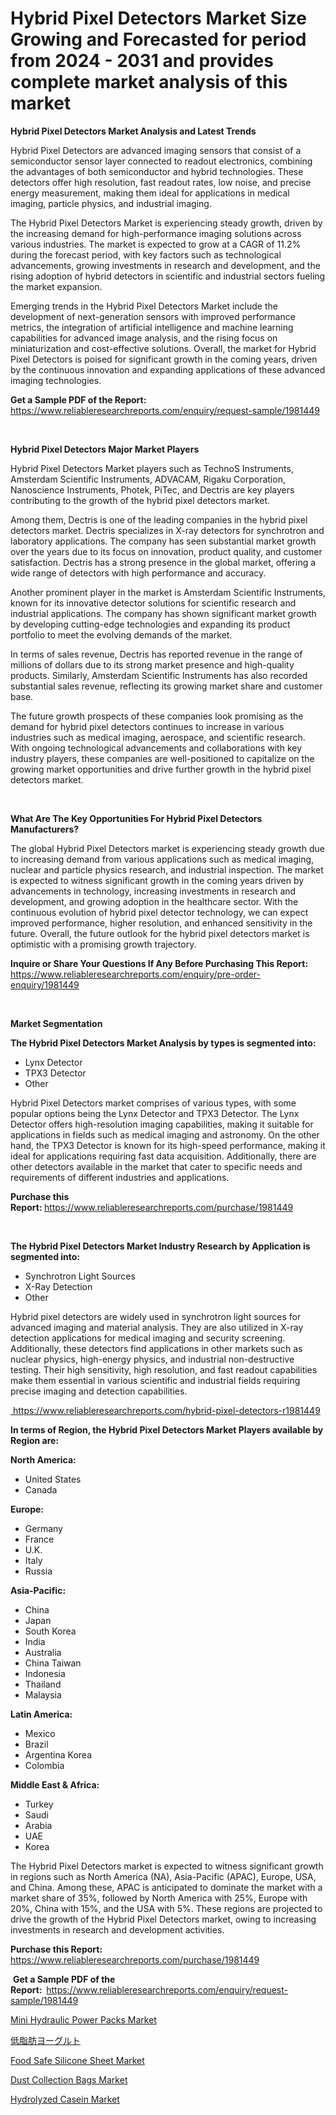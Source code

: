 <p><h1>Hybrid Pixel Detectors Market Size Growing and Forecasted for period from 2024 - 2031 and provides complete market analysis of this market</h1></p><p><strong>Hybrid Pixel Detectors Market Analysis and Latest Trends</strong></p>
<p><p>Hybrid Pixel Detectors are advanced imaging sensors that consist of a semiconductor sensor layer connected to readout electronics, combining the advantages of both semiconductor and hybrid technologies. These detectors offer high resolution, fast readout rates, low noise, and precise energy measurement, making them ideal for applications in medical imaging, particle physics, and industrial imaging.</p><p>The Hybrid Pixel Detectors Market is experiencing steady growth, driven by the increasing demand for high-performance imaging solutions across various industries. The market is expected to grow at a CAGR of 11.2% during the forecast period, with key factors such as technological advancements, growing investments in research and development, and the rising adoption of hybrid detectors in scientific and industrial sectors fueling the market expansion.</p><p>Emerging trends in the Hybrid Pixel Detectors Market include the development of next-generation sensors with improved performance metrics, the integration of artificial intelligence and machine learning capabilities for advanced image analysis, and the rising focus on miniaturization and cost-effective solutions. Overall, the market for Hybrid Pixel Detectors is poised for significant growth in the coming years, driven by the continuous innovation and expanding applications of these advanced imaging technologies.</p></p>
<p><strong>Get a Sample PDF of the Report:&nbsp;</strong> <a href="https://www.reliableresearchreports.com/enquiry/request-sample/1981449">https://www.reliableresearchreports.com/enquiry/request-sample/1981449</a></p>
<p>&nbsp;</p>
<p><strong>Hybrid Pixel Detectors Major Market Players</strong></p>
<p><p>Hybrid Pixel Detectors Market players such as TechnoS Instruments, Amsterdam Scientific Instruments, ADVACAM, Rigaku Corporation, Nanoscience Instruments, Photek, PiTec, and Dectris are key players contributing to the growth of the hybrid pixel detectors market.</p><p>Among them, Dectris is one of the leading companies in the hybrid pixel detectors market. Dectris specializes in X-ray detectors for synchrotron and laboratory applications. The company has seen substantial market growth over the years due to its focus on innovation, product quality, and customer satisfaction. Dectris has a strong presence in the global market, offering a wide range of detectors with high performance and accuracy.</p><p>Another prominent player in the market is Amsterdam Scientific Instruments, known for its innovative detector solutions for scientific research and industrial applications. The company has shown significant market growth by developing cutting-edge technologies and expanding its product portfolio to meet the evolving demands of the market.</p><p>In terms of sales revenue, Dectris has reported revenue in the range of millions of dollars due to its strong market presence and high-quality products. Similarly, Amsterdam Scientific Instruments has also recorded substantial sales revenue, reflecting its growing market share and customer base.</p><p>The future growth prospects of these companies look promising as the demand for hybrid pixel detectors continues to increase in various industries such as medical imaging, aerospace, and scientific research. With ongoing technological advancements and collaborations with key industry players, these companies are well-positioned to capitalize on the growing market opportunities and drive further growth in the hybrid pixel detectors market.</p></p>
<p>&nbsp;</p>
<p><strong>What Are The Key Opportunities For Hybrid Pixel Detectors Manufacturers?</strong></p>
<p><p>The global Hybrid Pixel Detectors market is experiencing steady growth due to increasing demand from various applications such as medical imaging, nuclear and particle physics research, and industrial inspection. The market is expected to witness significant growth in the coming years driven by advancements in technology, increasing investments in research and development, and growing adoption in the healthcare sector. With the continuous evolution of hybrid pixel detector technology, we can expect improved performance, higher resolution, and enhanced sensitivity in the future. Overall, the future outlook for the hybrid pixel detectors market is optimistic with a promising growth trajectory.</p></p>
<p><strong>Inquire or Share Your Questions If Any Before Purchasing This Report:</strong> <a href="https://www.reliableresearchreports.com/enquiry/pre-order-enquiry/1981449">https://www.reliableresearchreports.com/enquiry/pre-order-enquiry/1981449</a></p>
<p>&nbsp;</p>
<p><strong>Market Segmentation</strong></p>
<p><strong>The Hybrid Pixel Detectors Market Analysis by types is segmented into:</strong></p>
<p><ul><li>Lynx Detector</li><li>TPX3 Detector</li><li>Other</li></ul></p>
<p><p>Hybrid Pixel Detectors market comprises of various types, with some popular options being the Lynx Detector and TPX3 Detector. The Lynx Detector offers high-resolution imaging capabilities, making it suitable for applications in fields such as medical imaging and astronomy. On the other hand, the TPX3 Detector is known for its high-speed performance, making it ideal for applications requiring fast data acquisition. Additionally, there are other detectors available in the market that cater to specific needs and requirements of different industries and applications.</p></p>
<p><strong>Purchase this Report:&nbsp;</strong><a href="https://www.reliableresearchreports.com/purchase/1981449">https://www.reliableresearchreports.com/purchase/1981449</a></p>
<p>&nbsp;</p>
<p><strong>The Hybrid Pixel Detectors Market Industry Research by Application is segmented into:</strong></p>
<p><ul><li>Synchrotron Light Sources</li><li>X-Ray Detection</li><li>Other</li></ul></p>
<p><p>Hybrid pixel detectors are widely used in synchrotron light sources for advanced imaging and material analysis. They are also utilized in X-ray detection applications for medical imaging and security screening. Additionally, these detectors find applications in other markets such as nuclear physics, high-energy physics, and industrial non-destructive testing. Their high sensitivity, high resolution, and fast readout capabilities make them essential in various scientific and industrial fields requiring precise imaging and detection capabilities.</p></p>
<p><a href="https://www.reliableresearchreports.com/hybrid-pixel-detectors-r1981449">&nbsp;https://www.reliableresearchreports.com/hybrid-pixel-detectors-r1981449</a></p>
<p><strong>In terms of Region, the Hybrid Pixel Detectors Market Players available by Region are:</strong></p>
<p>
    <p> <strong> North America: </strong>
        <ul>
            <li>United States</li>
            <li>Canada</li>
        </ul>
        </p> 
    <p> <strong> Europe: </strong>
        <ul>
            <li>Germany</li>
            <li>France</li>
            <li>U.K.</li>
            <li>Italy</li>
            <li>Russia</li>
        </ul>
        </p> 
    <p> <strong> Asia-Pacific: </strong>
        <ul>
            <li>China</li>
            <li>Japan</li>
            <li>South Korea</li>
            <li>India</li>
            <li>Australia</li>
            <li>China Taiwan</li>
            <li>Indonesia</li>
            <li>Thailand</li>
            <li>Malaysia</li>
        </ul>
        </p> 
    <p> <strong> Latin America: </strong>
        <ul>
            <li>Mexico</li>
            <li>Brazil</li>
            <li>Argentina Korea</li>
            <li>Colombia</li>
        </ul>
        </p> 
    <p> <strong> Middle East & Africa: </strong>
        <ul>
            <li>Turkey</li>
            <li>Saudi</li>
            <li>Arabia</li>
            <li>UAE</li>
            <li>Korea</li>
        </ul>
    </p>
    </p>
<p><p>The Hybrid Pixel Detectors market is expected to witness significant growth in regions such as North America (NA), Asia-Pacific (APAC), Europe, USA, and China. Among these, APAC is anticipated to dominate the market with a market share of 35%, followed by North America with 25%, Europe with 20%, China with 15%, and the USA with 5%. These regions are projected to drive the growth of the Hybrid Pixel Detectors market, owing to increasing investments in research and development activities.</p></p>
<p><strong>Purchase this Report: </strong><a href="https://www.reliableresearchreports.com/purchase/1981449">https://www.reliableresearchreports.com/purchase/1981449</a></p>
<p>&nbsp;<strong>Get a Sample PDF of the Report:&nbsp;&nbsp;</strong><a href="https://www.reliableresearchreports.com/enquiry/request-sample/1981449">https://www.reliableresearchreports.com/enquiry/request-sample/1981449</a></p>
<p><strong></strong></p>
<p><p><a href="https://github.com/guneycigdem35/Market-Research-Report-List-3/blob/main/mini-hydraulic-power-packs-market.md">Mini Hydraulic Power Packs Market</a></p><p><a href="https://github.com/ihabdkwlxs948/Market-Research-Report-List-1/blob/main/216657734307.md">低脂肪ヨーグルト</a></p><p><a href="https://www.linkedin.com/pulse/food-safe-silicone-sheet-market-size-outlook-forecast-2024-2031-u3qsf?trackingId=QpZtHml%2FeKnhSjW%2BPkk7uQ%3D%3D">Food Safe Silicone Sheet Market</a></p><p><a href="https://www.linkedin.com/pulse/dust-collection-bags-market-competitive-analysis-trends-forecast-dus2f?trackingId=m%2B8R04X%2FB8lGo3yHfA8iyQ%3D%3D">Dust Collection Bags Market</a></p><p><a href="https://issuu.com/reportprime-2/docs/hydrolyzed-casein-market-size-2030.pptx">Hydrolyzed Casein Market</a></p></p>